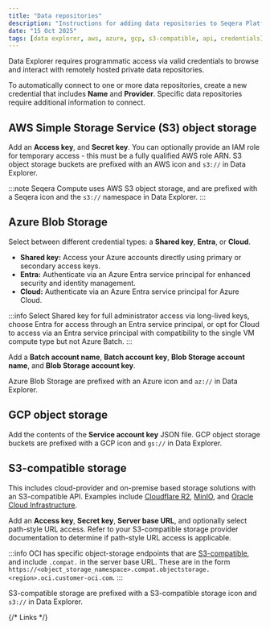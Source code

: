 ```yaml
---
title: "Data repositories"
description: "Instructions for adding data repositories to Seqera Platform"
date: "15 Oct 2025"
tags: [data explorer, aws, azure, gcp, s3-compatible, api, credentials]
---
```


Data Explorer requires programmatic access via valid credentials to browse and interact with remotely hosted private data repositories.

To automatically connect to one or more data repositories, create a new credential that includes **Name** and **Provider**. Specific data repositories require additional information to connect.

## AWS Simple Storage Service (S3) object storage 

Add an **Access key**, and **Secret key**. You can optionally provide an IAM role for temporary access - this must be a fully qualified AWS role ARN. S3 object storage buckets are prefixed with an AWS icon and `s3://` in Data Explorer.

:::note
Seqera Compute uses AWS S3 object storage, and are prefixed with a Seqera icon and the `s3://` namespace in Data Explorer.
:::

## Azure Blob Storage

Select between different credential types: a **Shared key**, **Entra**, or **Cloud**.

- **Shared key:** Access your Azure accounts directly using primary or secondary access keys.
- **Entra:** Authenticate via an Azure Entra service principal for enhanced security and identity management.
- **Cloud:** Authenticate via an Azure Entra service principal for Azure Cloud.

:::info
Select Shared key for full administrator access via long-lived keys, choose Entra for access through an Entra service principal, or opt for Cloud to access via an Entra service principal with compatibility to the single VM compute type but not Azure Batch.
:::

Add a **Batch account name**, **Batch account key**, **Blob Storage account name**, and **Blob Storage account key**.

Azure Blob Storage are prefixed with an Azure icon and `az://` in Data Explorer.

## GCP object storage

Add the contents of the **Service account key** JSON file. GCP object storage buckets are prefixed with a GCP icon and `gs://` in Data Explorer.

## S3-compatible storage

This includes cloud-provider and on-premise based storage solutions with an S3-compatible API. Examples include [Cloudflare R2][cloudflare], [MinIO][minio], and [Oracle Cloud Infrastructure][oci].

Add an **Access key**, **Secret key**, **Server base URL**, and optionally select path-style URL access. Refer to your S3-compatible storage provider documentation to determine if path-style URL access is applicable.

:::info
OCI has specific object-storage endpoints that are [S3-compatible][oci-s3-compatible], and include `.compat.` in the server base URL. These are in the form `https://<object_storage_namespace>.compat.objectstorage.<region>.oci.customer-oci.com`.
:::

S3-compatible storage are prefixed with a S3-compatible storage icon and `s3://` in Data Explorer.

{/* Links */}

[cloudflare]: https://www.cloudflare.com/developer-platform/products/r2/
[minio]: https://min.io
[oci]: https://www.oracle.com/cloud/
[oci-s3-compatible]: https://docs.oracle.com/en-us/iaas/api/#/en/s3objectstorage
